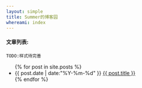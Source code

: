 ```yaml
---
layout: simple
title: Summer的博客园
whereami: index
---
```


#### 文章列表:
```
TODO:样式待完善
```

<ul>
   {% for post in site.posts %}
   <li>{{ post.date | date:"%Y-%m-%d" }} <a href="{{ post.url }}"> {{ post.title }}</a></li>
   {% endfor %}
</ul>
